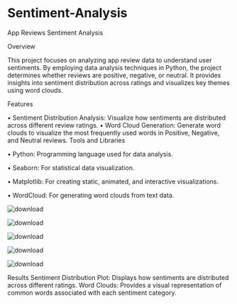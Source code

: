 # Sentiment-Analysis

App Reviews Sentiment Analysis

Overview

This project focuses on analyzing app review data to understand user sentiments. By employing data analysis techniques in Python, the project determines whether reviews are positive, negative, or neutral. It provides insights into sentiment distribution across ratings and visualizes key themes using word clouds.

Features

•	Sentiment Distribution Analysis: Visualize how sentiments are distributed across different review ratings.
•	Word Cloud Generation: Generate word clouds to visualize the most frequently used words in Positive, Negative, and Neutral reviews.
Tools and Libraries


•	Python: Programming language used for data analysis.

•	Seaborn: For statistical data visualization.

•	Matplotlib: For creating static, animated, and interactive visualizations.

•	WordCloud: For generating word clouds from text data.

![download](https://github.com/user-attachments/assets/e48cf847-33c3-46e3-b656-ceecbc21525a)

![download](https://github.com/user-attachments/assets/7767d9e7-37bd-4172-8a08-faa54e1b44d4)

![download](https://github.com/user-attachments/assets/52f549a3-fa55-4d47-9b0e-498d68ec7638)

![download](https://github.com/user-attachments/assets/30c91bf8-4ceb-42dc-972b-7be299322dc5)

![download](https://github.com/user-attachments/assets/760a8b6b-05ee-4c91-a206-5b1e0ca135be)

Results
Sentiment Distribution Plot: Displays how sentiments are distributed across different ratings.
Word Clouds: Provides a visual representation of common words associated with each sentiment category.
